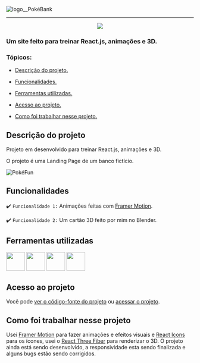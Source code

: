 ![logo__PokéBank](https://media.discordapp.net/attachments/844323169900167218/997599694173765812/PBv3.png?width=250&height=250)

<hr>

<p align="center">
   <img src="http://img.shields.io/static/v1?label=STATUS&message=EM%20DESENVOLVIMENTO&color=RED&style=for-the-badge"/>
</p>

### Um site feito para treinar React.js, animações e 3D.

### Tópicos:

- [Descrição do projeto.](#descrição-do-projeto)

- [Funcionalidades.](#funcionalidades)

- [Ferramentas utilizadas.](#ferramentas-utilizadas)

- [Acesso ao projeto.](#acesso-ao-projeto)

- [Como foi trabalhar nesse projeto.](#como-foi-trabalhar-nesse-projeto)

## Descrição do projeto

<p align="justify">
Projeto em desenvolvido para treinar React.js, animações e 3D.

O projeto é uma Landing Page de um banco fictício.
</p>
   
![PokéFun](https://media.discordapp.net/attachments/844323169900167218/997307727552454806/PokeFun.gif)

## Funcionalidades

:heavy_check_mark: `Funcionalidade 1:` Animações feitas com [Framer Motion](https://www.framer.com/motion/).

:heavy_check_mark: `Funcionalidade 2:` Um cartão 3D feito por mim no Blender.

## Ferramentas utilizadas

<div>
   <img width="50px" src="https://cdn.jsdelivr.net/gh/devicons/devicon/icons/javascript/javascript-original.svg"/>

   <img width="50px" src="https://cdn.jsdelivr.net/gh/devicons/devicon/icons/html5/html5-original.svg"/>

   <img width="50px" src="https://cdn.jsdelivr.net/gh/devicons/devicon/icons/css3/css3-original.svg"/>

   <img width="50px" src="https://cdn.jsdelivr.net/gh/devicons/devicon/icons/react/react-original.svg"/>
<div/>

###

## Acesso ao projeto

Você pode [ver o código-fonte do projeto](https://github.com/JosielJ/Pokebank) ou [acessar o projeto](https://pokebanktreino.netlify.app/).

## Como foi trabalhar nesse projeto

Usei [Framer Motion](https://www.framer.com/motion/) para fazer animações e efeitos visuais e [React Icons](https://react-icons.github.io/react-icons/) para os ícones, usei o [React Three Fiber](https://docs.pmnd.rs/react-three-fiber/getting-started/introduction) para renderizar o 3D. O projeto ainda está sendo desenvolvido, a responsividade esta sendo finalizada e alguns bugs estão sendo corrigidos.
